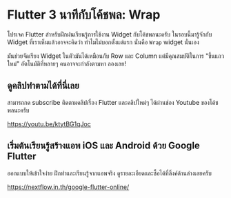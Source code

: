 # Flutter 3 นาทีกับโค้ชพล: Wrap

โปรเจค Flutter สำหรับฝึกฝนเรียนรู้การใช้งาน Widget กับโค้ชพลนะครับ ในรอบนี้มารู้จักกับ Widget ที่เราเห็นแล้วอาจจะคิดว่า ทำไมไม่บอกตั้งแต่แรก นั่นคือ `Wrap` widget นั่นเอง

มันช่วยจัดเรียง Widget ในตัวมันได้เหมือนกับ Row และ Column แต่มีคุณสมบัติในการ "ขึ้นแถวใหม่" อัตโนมัติที่หลายๆ คนอาจจะกำลังตามหา ลองเลย!

## ดูคลิปทำตามได้ที่นี่เลย 

สามารถกด subscribe ติดตามคลิปเรื่อง Flutter และคลิปใหม่ๆ ได้ผ่านช่อง Youtube ของโค้ชพลนะครับ 

https://youtu.be/ktytBG1qJoc

## เริ่มต้นเรียนรู้สร้างแอพ iOS และ Android ด้วย Google Flutter 

ออกแบบให้เข้าใจง่าย ฝึกทำและเรียนรู้จากแอพจริง ดูรายละเอียดและซื้อได้ที่ลิ้งค์ด้านล่างเลยครับ 

https://nextflow.in.th/google-flutter-online/
